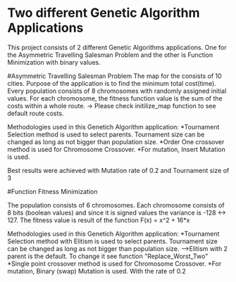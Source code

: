 # Two different Genetic Algorithm Applications

This project consists of 2 different Genetic Algorithms applications. 
One for the Asymmetric Travelling Salesman Problem and the other is Function Minimization with binary values. 

#Asymmetric Travelling Salesman Problem
The map for the consists of 10 cities. Purpose of the application is to find the minimum total cost(time). 
Every population consists of 8 chromosomes with randomly assigned initial values.
For each chromosome, the fitness function value is the sum of the costs within a whole route. 
-> Please check initilize_map function to see default route costs.

Methodologies used in this Genetich Algorithm application:
*Tournament Selection method is used to select parents. Tournament size can be changed as long as not bigger than population size.
*Order One crossover method is used for Chromosome Crossover. 
*For mutation, Insert Mutation is used.

Best results were achieved with Mutation rate of 0.2 and Tournament size of 3 

#Function Fitness Minimization

The population consists of 6 chromosomes.
Each chromosome consists of 8 bits (boolean values) and since it is signed values the variance is -128 <-> 127.
The fitness value is result of the function F(x) = x^2 + 16*x

Methodologies used in this Genetich Algorithm application:
*Tournament Selection method with Elitism is used to select parents. Tournament size can be changed as long as not bigger than population size.
-->Elitism with 2 parent is the default. To change it see function "Replace_Worst_Two" 
*Single point crossover method is used for Chromosome Crossover. 
*For mutation, Binary (swap) Mutation is used. With the rate of 0.2
